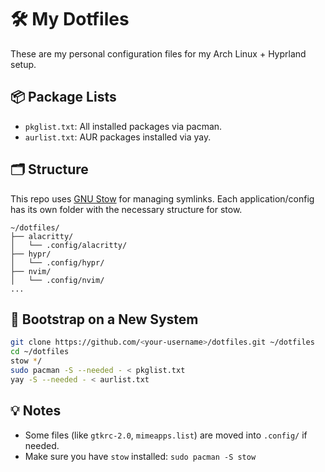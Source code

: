 # 🛠️ My Dotfiles

These are my personal configuration files for my Arch Linux + Hyprland setup.

## 📦 Package Lists
- `pkglist.txt`: All installed packages via pacman.
- `aurlist.txt`: AUR packages installed via yay.

## 🗂️ Structure
This repo uses [GNU Stow](https://www.gnu.org/software/stow/) for managing symlinks.
Each application/config has its own folder with the necessary structure for stow.

```
~/dotfiles/
├── alacritty/
│   └── .config/alacritty/
├── hypr/
│   └── .config/hypr/
├── nvim/
│   └── .config/nvim/
...
```

## 🚀 Bootstrap on a New System
```bash
git clone https://github.com/<your-username>/dotfiles.git ~/dotfiles
cd ~/dotfiles
stow */
sudo pacman -S --needed - < pkglist.txt
yay -S --needed - < aurlist.txt
```

## 💡 Notes
- Some files (like `gtkrc-2.0`, `mimeapps.list`) are moved into `.config/` if needed.
- Make sure you have `stow` installed: `sudo pacman -S stow`